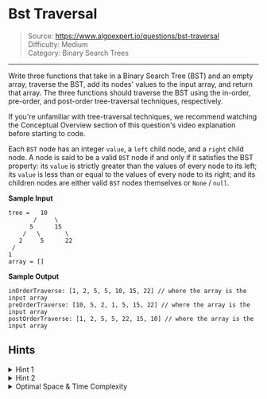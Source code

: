 # Bst Traversal
> Source: https://www.algoexpert.io/questions/bst-traversal  
> Difficulty: Medium  
> Category: Binary Search Trees
---

Write three functions that take in a Binary Search Tree (BST) and an empty array,
traverse the BST, add its nodes' values to the input array, and return that array.
The three functions should traverse the BST using the in-order, pre-order, and
post-order tree-traversal techniques, respectively.

If you're unfamiliar with tree-traversal techniques, we recommend watching the
Conceptual Overview section of this question's video explanation before starting
to code.

Each `BST` node has an integer `value`, a `left` child node, and a `right` child
node. A node is said to be a valid `BST` node if and only if it satisfies the
BST property: its `value` is strictly greater than the values of every node to
its left; its `value` is less than or equal to the values of every node to its
right; and its children nodes are either valid `BST` nodes themselves or `None` /
`null`.

**Sample Input**
```
tree =   10
       /     \
      5      15
    /   \       \
   2     5      22
 /
1
array = []
```

**Sample Output**
```
inOrderTraverse: [1, 2, 5, 5, 10, 15, 22] // where the array is the input array
preOrderTraverse: [10, 5, 2, 1, 5, 15, 22] // where the array is the input array
postOrderTraverse: [1, 2, 5, 5, 22, 15, 10] // where the array is the input array
```

## Hints

<details>
<summary>Hint 1</summary>
Realize that in-order traversal simply means traversing left nodes before 
traversing current nodes before traversing right nodes. Try implementing this 
algorithm recursively by calling the inOrderTraverse method on a left node, 
then appending the current node's value to the input array, and then calling the
 inOrderTraverse method on a right node.
</details>

<details>
<summary>Hint 2</summary>
Apply the same logic described in Hint #1 for the two other traversal methods, 
but change the order in which you do things.
</details>

<details>
<summary>Optimal Space &amp; Time Complexity</summary>
All three methods: O(n) time | O(n) space - where n is the number of nodes in
the BST
</details>

